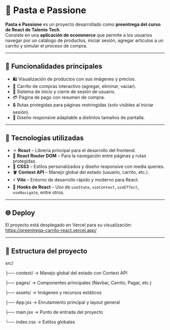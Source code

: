 # 🍝 Pasta e Passione

**Pasta e Passione** es un proyecto desarrollado como **preentrega del curso de React de Talento Tech**.  
Consiste en una **aplicación de ecommerce** que permite a los usuarios navegar por un catálogo de productos, iniciar sesión, agregar artículos a un carrito y simular el proceso de compra.

---

## 🚀 Funcionalidades principales

- 🛍️ Visualización de productos con sus imágenes y precios.  
- 🧺 Carrito de compras interactivo (agregar, eliminar, vaciar).  
- 👤 Sistema de inicio y cierre de sesión de usuario.  
- 💳 Página de pago con resumen de compra.  
- 🔒 Rutas protegidas para páginas restringidas (solo visibles al iniciar sesión).  
- 📱 Diseño responsive adaptable a distintos tamaños de pantalla.

---

## 🧰 Tecnologías utilizadas

- ⚛️ **React** – Librería principal para el desarrollo del frontend.  
- 🧩 **React Router DOM** – Para la navegación entre páginas y rutas protegidas.  
- 🎨 **CSS3** – Estilos personalizados y diseño responsive con media queries.  
- 🪣 **Context API** – Manejo global del estado (usuario, carrito, etc.).  
- ⚡ **Vite** – Entorno de desarrollo rápido y moderno para React.  
- 🧠 **Hooks de React** – Uso de `useState`, `useContext`, `useEffect`, `useNavigate`, entre otros.

---

## 🌐 Deploy

El proyecto está desplegado en Vercel para su visualización:  
https://preentrega-carrito-react.vercel.app/

---

## 🧭 Estructura del proyecto

src/

├── context/ → Manejo global del estado con Context API

├── pages/ → Componentes principales (Navbar, Carrito, Pagar, etc.)

├── assets/ → Imágenes y recursos estáticos

├── App.jsx → Enrutamiento principal y layout general

├── main.jsx → Punto de entrada del proyecto

└── index.css → Estilos globales
